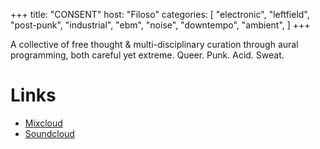 +++
title: "CONSENT"
host: "Filoso"
categories: [
  "electronic",
  "leftfield",
  "post-punk",
  "industrial",
  "ebm",
  "noise",
  "downtempo",
  "ambient",
]
+++

A collective of free thought & multi-disciplinary curation through aural programming, both careful yet extreme. Queer. Punk. Acid. Sweat.

# Links

- [Mixcloud](https://www.mixcloud.com/antithetic/)
- [Soundcloud](https://www.soundcloud.com/cholofetish)
